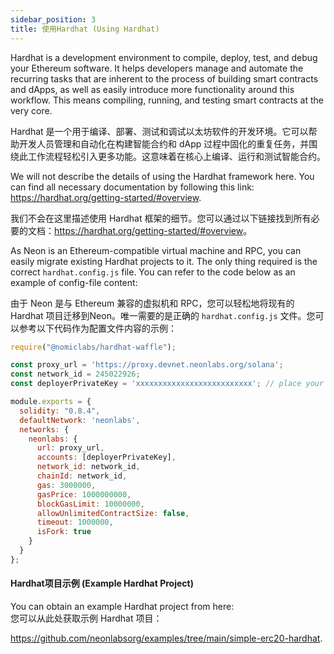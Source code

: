 ```yaml
---
sidebar_position: 3
title: 使用Hardhat (Using Hardhat)
---
```


Hardhat is a development environment to compile, deploy, test, and debug your Ethereum software. It helps developers manage and automate the recurring tasks that are inherent to the process of building smart contracts and dApps, as well as easily introduce more functionality around this workflow. This means compiling, running, and testing smart contracts at the very core.

Hardhat 是一个用于编译、部署、测试和调试以太坊软件的开发环境。它可以帮助开发人员管理和自动化在构建智能合约和 dApp 过程中固化的重复任务，并围绕此工作流程轻松引入更多功能。这意味着在核心上编译、运行和测试智能合约。

We will not describe the details of using the Hardhat framework here. You can find all necessary documentation by following this link: <https://hardhat.org/getting-started/#overview>.

我们不会在这里描述使用 Hardhat 框架的细节。您可以通过以下链接找到所有必要的文档：<https://hardhat.org/getting-started/#overview>。

As Neon is an Ethereum-compatible virtual machine and RPC, you can easily migrate existing Hardhat projects to it. The only thing required is the correct `hardhat.config.js` file. You can refer to the code below as an example of config-file content:

由于 Neon 是与 Ethereum 兼容的虚拟机和 RPC，您可以轻松地将现有的 Hardhat 项目迁移到Neon。唯一需要的是正确的 `hardhat.config.js` 文件。您可以参考以下代码作为配置文件内容的示例：

```js
require("@nomiclabs/hardhat-waffle");

const proxy_url = 'https://proxy.devnet.neonlabs.org/solana';
const network_id = 245022926;
const deployerPrivateKey = 'xxxxxxxxxxxxxxxxxxxxxxxxxx'; // place your private key here (note that wallet must have non-zero balance of NEONs to pay fees)

module.exports = {
  solidity: "0.8.4",
  defaultNetwork: 'neonlabs',
  networks: {
    neonlabs: {
      url: proxy_url,
      accounts: [deployerPrivateKey],
      network_id: network_id,
      chainId: network_id,
      gas: 3000000,
      gasPrice: 1000000000,
      blockGasLimit: 10000000,
      allowUnlimitedContractSize: false,
      timeout: 1000000,
      isFork: true
    }
  }
};
```

#### Hardhat项目示例 (Example Hardhat Project)

You can obtain an example Hardhat project from here:  
您可以从此处获取示例 Hardhat 项目：

<https://github.com/neonlabsorg/examples/tree/main/simple-erc20-hardhat>.
